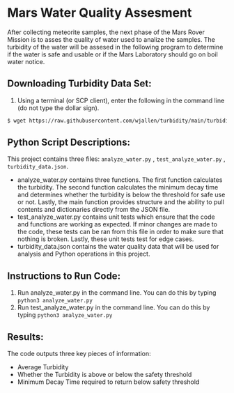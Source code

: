# Mars Water Quality Assesment
After collecting meteorite samples, the next phase of the Mars Rover Mission is to asses the quality of water used to analize the samples. The turbidity of the water will be assesed in the following program to determine if the water is safe and usable or if the Mars Laboratory should go on boil water notice.

## Downloading Turbidity Data Set:
1) Using a terminal (or SCP client), enter the following in the command line (do not type the dollar sign).

```bash
$ wget https://raw.githubusercontent.com/wjallen/turbidity/main/turbidity_data.json
```

## Python Script Descriptions:
This project contains three files: `analyze_water.py` , `test_analyze_water.py` , `turbidity_data.json`.
- analyze_water.py contains three functions. The first function calculates the turbidity. The second function calculates the minimum decay time and determines whether the turbidity is below the threshold for safe use or not. Lastly, the main function provides structure and the ability to pull contents and dictionaries directly from the JSON file.
- test_analyze_water.py contains unit tests which ensure that the code and functions are working as expected. If minor changes are made to the code, these tests can be ran from this file in order to make sure that nothing is broken. Lastly, these unit tests test for edge cases.
- turbidity_data.json contains the water quality data that will be used for analysis and Python operations in this project.

## Instructions to Run Code:
1. Run analyze_water.py in the command line. You can do this by typing `python3 analyze_water.py` 
2. Run test_analyze_water.py in the command line. You can do this by typing `python3 analyze_water.py`

## Results:
The code outputs three key pieces of information:
- Average Turbidity
- Whether the Turbidity is above or below the safety threshold
- Minimum Decay Time required to return below safety threshold
